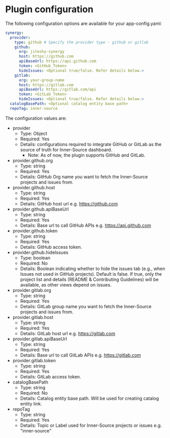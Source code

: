 # Plugin configuration

The following configuration options are available for your app-config.yaml:

```yaml
synergy:
  provider:
    type: github # Specify the provider type - github or gitlab
    github:
      org: jiteshy-synergy
      host: https://github.com
      apiBaseUrl: https://api.github.com
      token: <GitHub_Token>
      hideIssues: <Optional true/false. Refer details below.>
    gitlab:
      org: your-group-name
      host: https://gitlab.com
      apiBaseUrl: https://gitlab.com/api
      token: <GitLab_Token>
      hideIssues: <Optional true/false. Refer details below.>
  catalogBasePath: <Optional catalog entity base path>
  repoTag: inner-source
```

The configuration values are:

- provider
  - Type: Object
  - Required: Yes
  - Details: configurations required to integrate GitHub or GitLab as the source of truth for Inner-Source dashboard.
    - Note: As of now, the plugin supports GitHub and GitLab.
- provider.github.org
  - Type: string
  - Required: Yes
  - Details: GitHub Org name you want to fetch the Inner-Source projects and issues from.
- provider.github.host
  - Type: string
  - Required: Yes
  - Details: GitHub host url e.g. https://github.com
- provider.github.apiBaseUrl
  - Type: string
  - Required: Yes
  - Details: Base url to call GitHub APIs e.g. https://api.github.com
- provider.github.token
  - Type: string
  - Required: Yes
  - Details: GitHub access token.
- provider.github.hideIssues
  - Type: boolean
  - Required: No
  - Details: Boolean indicating whether to hide the issues tab (e.g., when Issues not used in GitHub projects). Default is false. If true, only the project list and details (README & Contributing Guidelines) will be available, as other views depend on issues.
- provider.gitlab.org
  - Type: string
  - Required: Yes
  - Details: GitLab group name you want to fetch the Inner-Source projects and issues from.
- provider.gitlab.host
  - Type: string
  - Required: Yes
  - Details: GitLab host url e.g. https://gitlab.com
- provider.gitlab.apiBaseUrl
  - Type: string
  - Required: Yes
  - Details: Base url to call GitLab APIs e.g. https://gitlab.com
- provider.gitlab.token
  - Type: string
  - Required: Yes
  - Details: GitLab access token.
- catalogBasePath
  - Type: string
  - Required: No
  - Details: Catalog entity base path. Will be used for creating catalog entity link.
- repoTag
  - Type: string
  - Required: Yes
  - Details: Topic or Label used for Inner-Source projects or issues e.g. "inner-source"
